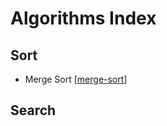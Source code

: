 # Algorithms Index

## Sort

- Merge Sort [[merge-sort]]

## Search

[//begin]: # "Autogenerated link references for markdown compatibility"
[merge-sort]: merge-sort "Merge Sort"
[//end]: # "Autogenerated link references"
